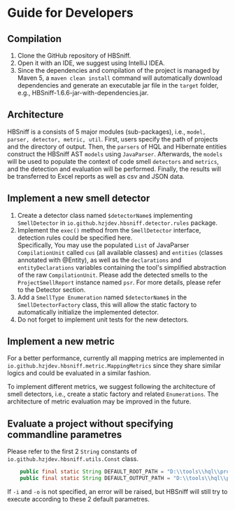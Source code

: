 # Guide for Developers

## Compilation
1. Clone the GitHub repository of HBSniff. 
2. Open it with an IDE, we suggest using IntelliJ IDEA. 
3. Since the dependencies and compilation of the project is managed by Maven 5, a ```maven clean install``` command will automatically download dependencies and generate an executable jar file in the ```target``` folder, e.g., HBSniff-1.6.6-jar-with-dependencies.jar.

## Architecture

HBSniff is a consists of 5 major modules (sub-packages), i.e., ```model, parser, detector, metric, util```. First, users specify the path of projects and the directory of output. Then, the ```parsers``` of HQL and Hibernate entities construct the HBSniff AST ```models``` using ```JavaParser```. Afterwards, the ```models``` will be used to populate the context of code smell ```detectors``` and ```metrics```, and the detection and evaluation will be performed. Finally, the results will be transferred to Excel reports as well as csv and JSON data. 

## Implement a new smell detector

1. Create a detector class named ```$detectorName$``` implementing ```SmellDetector``` in ```io.github.hzjdev.hbsniff.detector.rules``` package.
2. Implement the ```exec()``` method from the ```SmellDetector``` interface, detection rules could be specified here.       
   Specifically, You may use the populated ```List``` of JavaParser ```CompilationUnit``` called ```cus``` (all available classes) and ```entities``` (classes annotated with @Entity), as well as the ```declarations``` and ```entityDeclarations``` variables containing the tool's simplified abstraction of the raw ```CompilationUnit```. Please add the detected smells to the ```ProjectSmellReport``` instance named ```psr```. For more details, please refer to the Detector section.
3. Add a ```SmellType Enumeration``` named ```$detectorName$``` in the ```SmellDetectorFactory``` class, this will allow the static factory to automatically initialize the implemented detector.  
4. Do not forget to implement unit tests for the new detectors.

## Implement a new metric

For a better performance, currently all mapping metrics are implemented in ```io.github.hzjdev.hbsniff.metric.MappingMetrics``` since they share similar logics and could be evaluated in a similar fashion. 

To implement different metrics, we suggest following the architecture of smell detectors, i.e., create a static factory and related ```Enumerations```. The architecture of metric evaluation may be improved in the future.     

## Evaluate a project without specifying commandline parametres
Please refer to the first 2 ```String``` constants of ``` io.github.hzjdev.hbsniff.utils.Const``` class.

```java
    public final static String DEFAULT_ROOT_PATH = "D:\\tools\\hql\\projects\\BroadleafCommerce";
    public final static String DEFAULT_OUTPUT_PATH = "D:\\tools\\hql\\projects";
```
If ```-i``` and ```-o``` is not specified, an error will be raised, but HBSniff will still try to execute according to these 2 default parametres.